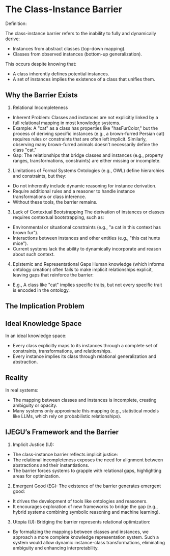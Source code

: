 # The Class-Instance Barrier
Definition:

The class-instance barrier refers to the inability to fully and dynamically derive:

- Instances from abstract classes (top-down mapping).
- Classes from observed instances (bottom-up generalization).

This occurs despite knowing that:
- A class inherently defines potential instances.
- A set of instances implies the existence of a class that unifies them.

## Why the Barrier Exists
1. Relational Incompleteness
- Inherent Problem: Classes and instances are not explicitly linked by a full relational mapping in most knowledge systems.
- Example: A "cat" as a class has properties like "hasFurColor," but the process of deriving specific instances (e.g., a brown-furred Persian cat) requires rules or constraints that are often left implicit.
Similarly, observing many brown-furred animals doesn’t necessarily define the class "cat."
- Gap: The relationships that bridge classes and instances (e.g., property ranges, transformations, constraints) are either missing or incomplete.

2. Limitations of Formal Systems
Ontologies (e.g., OWL) define hierarchies and constraints, but they:
- Do not inherently include dynamic reasoning for instance derivation.
- Require additional rules and a reasoner to handle instance transformations or class inference.
- Without these tools, the barrier remains.

3. Lack of Contextual Bootstrapping
The derivation of instances or classes requires contextual bootstrapping, such as:
- Environmental or situational constraints (e.g., "a cat in this context has brown fur").
- Interactions between instances and other entities (e.g., "this cat hunts mice").
- Current systems lack the ability to dynamically incorporate and reason about such context.

4. Epistemic and Representational Gaps
Human knowledge (which informs ontology creation) often fails to make implicit relationships explicit, leaving gaps that reinforce the barrier:
- E.g., A class like "cat" implies specific traits, but not every specific trait is encoded in the ontology.

## The Implication Problem
## Ideal Knowledge Space
In an ideal knowledge space:
- Every class explicitly maps to its instances through a complete set of constraints, transformations, and relationships.
- Every instance implies its class through relational generalization and abstraction.
## Reality
In real systems:
- The mapping between classes and instances is incomplete, creating ambiguity or opacity.
- Many systems only approximate this mapping (e.g., statistical models like LLMs, which rely on probabilistic relationships).
## IJEGU’s Framework and the Barrier
1. Implicit Justice (IJ):
- The class-instance barrier reflects implicit justice:
- The relational incompleteness exposes the need for alignment between abstractions and their instantiations.
- The barrier forces systems to grapple with relational gaps, highlighting areas for optimization.
2. Emergent Good (EG):
The existence of the barrier generates emergent good:
- It drives the development of tools like ontologies and reasoners.
- It encourages exploration of new frameworks to bridge the gap (e.g., hybrid systems combining symbolic reasoning and machine learning).
3. Utopia (U):
Bridging the barrier represents relational optimization:
- By formalizing the mappings between classes and instances, we approach a more complete knowledge representation system.
Such a system would allow dynamic instance-class transformations, eliminating ambiguity and enhancing interpretability.
